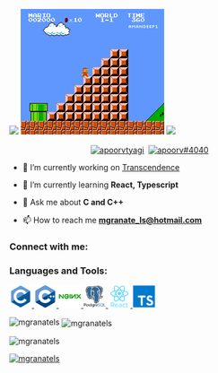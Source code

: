 
![](https://github.com/MGranatels/MGranatels/blob/main/ezgif.com-video-to-gif.gif)
![](https://github.com/MGranatels/MGranatels/blob/main/giphy%20mario.gif)
![](https://camo.githubusercontent.com/992babdffd8c74a1502de375fbdf7e4d54773242/68747470733a2f2f6d656469612e67697068792e636f6d2f6d656469612f53576f536b4e36447854737a71494b4571762f67697068792e676966)


<p align="center">
<a href="https://linkedin.com/in/apoorvtyagi" target="blank"><img align="center" src="https://cdn.jsdelivr.net/npm/simple-icons@3.0.1/icons/linkedin.svg" alt="apoorvtyagi" height="30" width="30" /></a>&nbsp;
<a href="http://discord.com/users/mgranate_ls" target="blank"><img align="center" src="https://cdn.jsdelivr.net/npm/simple-icons@3.0.1/icons/discord.svg" alt="apoorv#4040" height="40" width="30" /></a>&nbsp;
</p>

- 🔭 I’m currently working on [Transcendence](https://github.com/MM1212/ft_transcendence)

- 🌱 I’m currently learning **React, Typescript**

- 💬 Ask me about **C and C++**

- 📫 How to reach me **mgranate_ls@hotmail.com**

<h3 align="left">Connect with me:</h3>
<p align="left">
</p>

<h3 align="left">Languages and Tools:</h3>
<p align="left"> <a href="https://www.cprogramming.com/" target="_blank" rel="noreferrer"> <img src="https://raw.githubusercontent.com/devicons/devicon/master/icons/c/c-original.svg" alt="c" width="40" height="40"/> </a> <a href="https://www.w3schools.com/cpp/" target="_blank" rel="noreferrer"> <img src="https://raw.githubusercontent.com/devicons/devicon/master/icons/cplusplus/cplusplus-original.svg" alt="cplusplus" width="40" height="40"/> </a> <a href="https://www.nginx.com" target="_blank" rel="noreferrer"> <img src="https://raw.githubusercontent.com/devicons/devicon/master/icons/nginx/nginx-original.svg" alt="nginx" width="40" height="40"/> </a> <a href="https://www.postgresql.org" target="_blank" rel="noreferrer"> <img src="https://raw.githubusercontent.com/devicons/devicon/master/icons/postgresql/postgresql-original-wordmark.svg" alt="postgresql" width="40" height="40"/> </a> <a href="https://reactjs.org/" target="_blank" rel="noreferrer"> <img src="https://raw.githubusercontent.com/devicons/devicon/master/icons/react/react-original-wordmark.svg" alt="react" width="40" height="40"/> </a> <a href="https://www.typescriptlang.org/" target="_blank" rel="noreferrer"> <img src="https://raw.githubusercontent.com/devicons/devicon/master/icons/typescript/typescript-original.svg" alt="typescript" width="40" height="40"/> </a> </p>

<p><img align="left" src="https://github-readme-stats.vercel.app/api/top-langs?username=mgranatels&show_icons=true&locale=en&layout=compact" alt="mgranatels" /></p>

<p>&nbsp;<img align="center" src="https://github-readme-stats.vercel.app/api?username=mgranatels&show_icons=true&locale=en" alt="mgranatels" /></p>

<p><img align="center" src="https://github-readme-streak-stats.herokuapp.com/?user=mgranatels&" alt="mgranatels" /></p><p align="left"> <a href="https://github.com/ryo-ma/github-profile-trophy"><img src="https://github-profile-trophy.vercel.app/?username=mgranatels" alt="mgranatels" /></a> </p>
